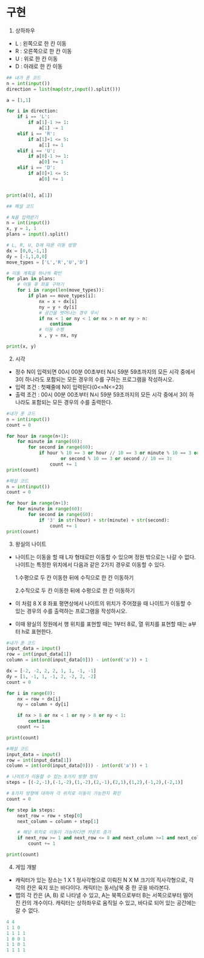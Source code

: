 # 구현

1. 상하좌우

- L : 왼쪽으로 한 칸 이동
- R : 오른쪽으로 한 칸 이동
- U : 위로 한 칸 이동
- D : 아래로 한 칸 이동

```python
## 내가 푼 코드
n = int(input())
direction = list(map(str,input().split()))

a = [1,1]

for i in direction:
    if i == 'L':
        if a[1]-1 >= 1:
            a[1] -= 1
    elif i == 'R':
        if a[1]+1 <= 5:
            a[1] += 1
    elif i == 'U':
        if a[0]-1 >= 1:
            a[0] += 1
    elif i == 'D':
        if a[0]+1 <= 5:
            a[0] += 1


print(a[0], a[1])

## 해설 코드

# N을 입력받기
n = int(input())
x, y = 1, 1
plans = input().split()

# L, R, U, D에 따른 이동 방향
dx = [0,0,-1,1]
dy = [-1,1,0,0]
move_types = ['L','R','U','D']

# 이동 계획을 하나씩 확인
for plan in plans:
    # 이동 후 좌표 구하기
    for i in range(len(move_types)):
        if plan == move_types[i]:
            nx = x + dx[i]
            ny = y + dy[i]
            # 공간을 벗어나는 경우 무시
            if nx < 1 or ny < 1 or nx > n or ny > n:
                continue
            # 이동 수행
            x , y = nx, ny

print(x, y)

```

2. 시각

- 정수 N이 입력되면 00시 00분 00초부터 N시 59분 59초까지의 모든 시각 중에서 3이 하나라도 포함되는 모든 경우의 수를 구하는 프로그램을 작성하시오.
- 입력 조건 : 첫째줄에 N이 입력된다(0<=N<=23)
- 출력 조건 : 00시 00분 00초부터 N시 59분 59초까지의 모든 시각 중에서 3이 하나라도 포함되는 모든 경우의 수를 출력한다.

```python
#내가 푼 코드
n = int(input())
count = 0

for hour in range(n+1):
    for minute in range(60):
        for second in range(60):
            if hour % 10 == 3 or hour // 10 == 3 or minute % 10 == 3 or minute // 10 == 3 \
                    or second % 10 == 3 or second // 10 == 3:
                count += 1
print(count)

#해설 코드
n = int(input())
count = 0

for hour in range(n+1):
    for minute in range(60):
        for second in range(60):
            if '3' in str(hour) + str(minute) + str(second):
                count += 1
print(count)
```

3. 왕실의 나이트

- 나이트는 이동을 할 때 L자 형태로만 이동할 수 있으며 정원 밖으로는 나갈 수 없다. 나이트는 특정한 위치에서 다음과 같은 2가지 경우로 이동할 수 있다.

  1.수평으로 두 칸 이동한 뒤에 수직으로 한 칸 이동하기

  2.수직으로  두 칸 이동한 뒤에 수평으로 한 칸 이동하기

- 이 처럼 8 X 8 좌표 평면상에서 나이트의 위치가 주어졌을 때 나이트가 이동할 수 있는 경우의 수를 출력하는 프로그램을 작성하시오.

- 이때 왕실의 정원에서 행 위치를 표현할 때는 1부터 8로, 열 위치를 표현할 때는 a부터 h로 표현한다.

```python
#내가 푼 코드
input_data = input()
row = int(input_data[1])
column = int(ord(input_data[0])) - int(ord('a')) + 1

dx = [-2, -2, 2, 2, 1, 1, -1, -1]
dy = [1, -1, 1, -1, 2, -2, 2, -2]
count = 0

for i in range(8):
    nx = row + dx[i]
    ny = column + dy[i]

    if nx > 8 or nx < 1 or ny > 8 or ny < 1:
        continue
    count += 1

print(count)

#해설 코드
input_data = input()
row = int(input_data[1])
column = int(ord(input_data[0])) - int(ord('a')) + 1

# 나이트가 이동할 수 있는 8가지 방향 정의
steps = [(-2,-1),(-1,-2),(1,-2),(2,-1),(2,1),(1,2),(-1,2),(-2,1)]

# 8가지 방향에 대하여 각 위치로 이동이 가능한지 확인
count = 0

for step in steps:
    next_row = row + step[0]
    next_column = column + step[1]

    # 해당 위치로 이동이 가능하다면 카운트 증가
    if next_row >= 1 and next_row <= 8 and next_column >=1 and next_column <= 8:
        count += 1

print(count)


```



4. 게임 개발

- 캐릭터가 있는 장소는 1 X 1 정사각형으로 이뤄진 N X M 크기의 직사각형으로, 각각의 칸은 육지 또는 바다이다. 캐릭터는 동서남북 중 한 곳을 바라본다.
- 맵의 각 칸은 (A, B) 로 나타낼 수 있고, A는 북쪽으로부터 B는 서쪽으로부터 떨어진 칸의 개수이다. 캐릭터는 상하좌우로 움직일 수 있고, 바다로 되어 있는 공간에는 갈 수 없다.

```python
4 4
1 1 0
1 1 1 1
1 0 0 1
1 1 0 1
1 1 1 1
```

